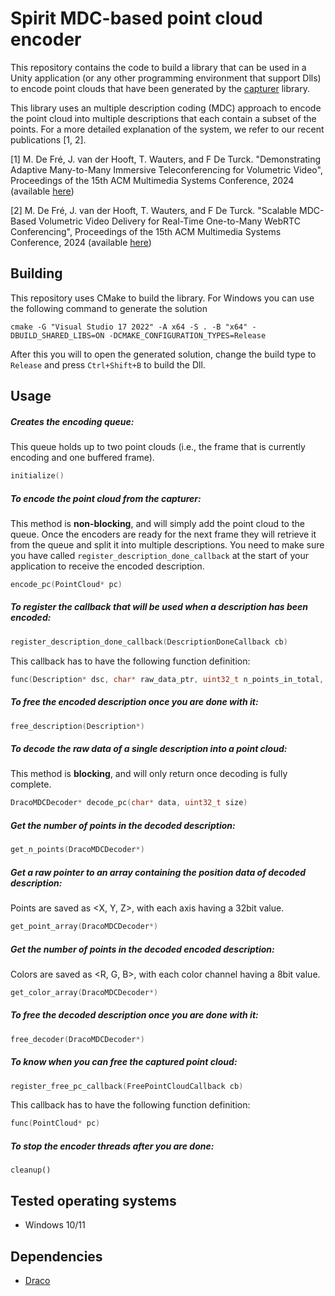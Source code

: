 # Spirit MDC-based point cloud encoder
This repository contains the code to build a library that can be used in a Unity application (or any other programming environment that support Dlls) to encode point clouds that have been generated by the [capturer](../point_cloud_capturer/) library.



This library uses an multiple description coding (MDC) approach to encode the point cloud into multiple descriptions that each contain a subset of the points. For a more detailed explanation of the system, we refer to our recent publications [1, 2].

[1] M. De Fré, J. van der Hooft, T. Wauters, and F De Turck. "Demonstrating Adaptive Many-to-Many Immersive Teleconferencing for Volumetric Video", Proceedings of the 15th ACM Multimedia Systems Conference, 2024 (available [here](https://backoffice.biblio.ugent.be/download/01HW2J0M02RWJSSFSGP8EEDQ1B/01HW2J41RKP8CXHFTR22D2ARNQ))

[2] M. De Fré, J. van der Hooft, T. Wauters, and F De Turck. "Scalable MDC-Based Volumetric Video Delivery for Real-Time One-to-Many WebRTC Conferencing", Proceedings of the 15th ACM Multimedia Systems Conference, 2024 (available [here](https://backoffice.biblio.ugent.be/download/01HW2J66EZD49XQD2P94JBXHKR/01HW2J8F937QNC36XHZEBRHE8K))

## Building
This repository uses CMake to build the library. For Windows you can use the following command to generate the solution
 ```
 cmake -G "Visual Studio 17 2022" -A x64 -S . -B "x64" -DBUILD_SHARED_LIBS=ON -DCMAKE_CONFIGURATION_TYPES=Release
 ```
After this you will to open the generated solution, change the build type to `Release` and press `Ctrl+Shift+B` to build the  Dll.

## Usage

##### Creates the encoding queue:
This queue holds up to two point clouds (i.e., the frame that is currently encoding and one buffered frame).
```c++
initialize()
```
##### To encode the point cloud from the capturer:
This method is **non-blocking**, and will simply add the point cloud to the queue. Once the encoders are ready for the next frame they will retrieve it from the queue and split it into multiple descriptions. You need to make sure you have called `register_description_done_callback` at the start of your application to receive the encoded description.
```c++
encode_pc(PointCloud* pc)
```

##### To register the callback that will be used when a description has been encoded:
```c++
register_description_done_callback(DescriptionDoneCallback cb)
```

This callback has to have the following function definition: 

```c++
func(Description* dsc, char* raw_data_ptr, uint32_t n_points_in_total, uint32_t dsc_size, uint32_t frame_nr, uint32_t dsc_nr)
```

##### To free the encoded description once you are done with it:
```c++
free_description(Description*)
```

##### To decode the raw data of a single description into a point cloud:
This method is **blocking**, and will only return once decoding is fully complete.
```c++
DracoMDCDecoder* decode_pc(char* data, uint32_t size)
```

##### Get the number of points in the decoded description:
```c++
get_n_points(DracoMDCDecoder*)
```

##### Get a raw pointer to an array containing the position data of decoded  description:
Points are saved as <X, Y, Z>, with each axis having a 32bit value.
```c++
get_point_array(DracoMDCDecoder*)
```

##### Get the number of points in the decoded encoded description:
Colors are saved as <R, G, B>, with each color channel having a 8bit value.
```c++
get_color_array(DracoMDCDecoder*)
```

##### To free the decoded description once you are done with it:
```c++
free_decoder(DracoMDCDecoder*)
```

##### To know when you can free the captured point cloud:
```c++
register_free_pc_callback(FreePointCloudCallback cb)
```
This callback has to have the following function definition:

```c++
func(PointCloud* pc)
```

##### To stop the encoder threads after you are done:
```
cleanup()
```

## Tested operating systems
- Windows 10/11

## Dependencies
- [Draco](https://github.com/google/draco)
